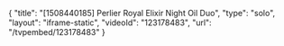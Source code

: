 {
    "title": "[1508440185] Perlier Royal Elixir Night Oil Duo",
    "type": "solo",
    "layout": "iframe-static",
    "videoId": "123178483",
    "url": "\/tvpembed\/123178483"
}